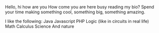 Hello, hi how are you
How come you are here busy reading my bio?
Spend your time making something cool, something big, something amazing.

I like the following:
Java
Javascript
PHP
Logic (like in circuits in real life)
Math
Calculus
Science
And nature
